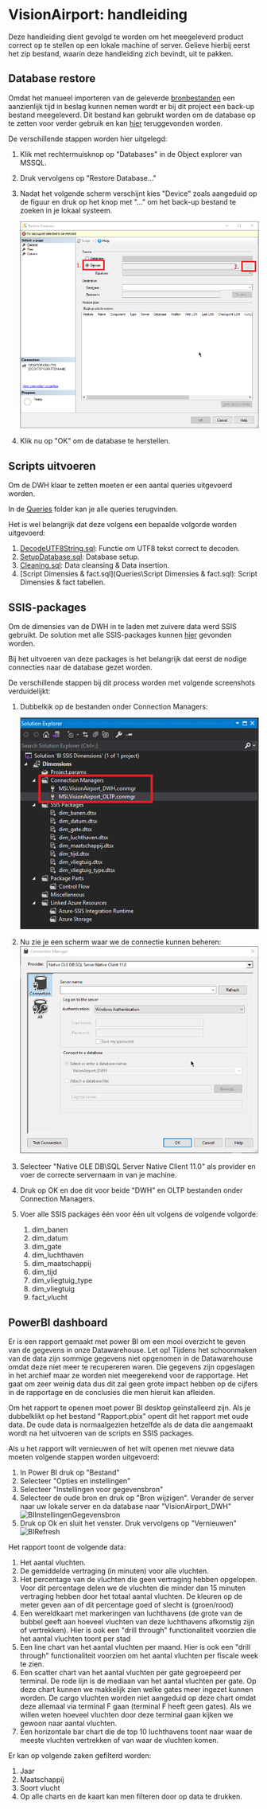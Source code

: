 # VisionAirport: handleiding

Deze handleiding dient gevolgd te worden om het meegeleverd product correct op te stellen op een lokale machine of server. Gelieve hierbij eerst het zip bestand, waarin deze handleiding zich bevindt, uit te pakken.

## Database restore

Omdat het manueel importeren van de geleverde [bronbestanden](./Bronbestanden/) een aanzienlijk tijd in beslag kunnen nemen wordt er bij dit project een back-up bestand meegeleverd. Dit bestand kan gebruikt worden om de database op te zetten voor verder gebruik en kan [hier](./Backups/) teruggevonden worden.

De verschillende stappen worden hier uitgelegd:

1. Klik met rechtermuisknop op "Databases" in de Object explorer van MSSQL.

2. Druk vervolgens op "Restore Database..."

3. Nadat het volgende scherm verschijnt kies "Device" zoals aangeduid op de figuur en druk op het knop met "..." om het back-up bestand te zoeken in je lokaal systeem.

   ![SQLServerRestore](./Media/SQLServerRestore.png)

4. Klik nu op "OK" om de database te herstellen.

## Scripts uitvoeren

Om de DWH klaar te zetten moeten er een aantal queries uitgevoerd worden.

In de [Queries](./Queries) folder kan je alle queries terugvinden.

Het is wel belangrijk dat deze volgens een bepaalde volgorde worden uitgevoerd:

1.  [DecodeUTF8String.sql](Queries\DecodeUTF8String.sql): Functie om UTF8 tekst correct te decoden.
2.  [SetupDatabase.sql](Queries\SetupDatabase.sql): Database setup.
3.  [Cleaning.sql](Queries\Cleaning.sql): Data cleansing & Data insertion.
4.  [Script Dimensies & fact.sql](Queries\Script Dimensies & fact.sql): Script Dimensies & fact tabellen.

## SSIS-packages

Om de dimensies van de DWH in te laden met zuivere data werd SSIS gebruikt. De solution met alle SSIS-packages kunnen [hier](./SSIS) gevonden worden. 

Bij het uitvoeren van deze packages is het belangrijk dat eerst de nodige connecties naar de database gezet worden. 

De verschillende stappen bij dit process worden met volgende screenshots verduidelijkt:

1. Dubbelkik op de bestanden onder Connection Managers:

   ![SSISSolutionExplorer](./Media/SSISSolutionExplorer.png)

2. Nu zie je een scherm waar we de connectie kunnen beheren:![SSISConnectionSetup](./Media/SSISConnectionSetup.png)

3. Selecteer "Native OLE DB\SQL Server Native Client 11.0" als provider en voer de correcte servernaam in van je machine.

4. Druk op OK en doe dit voor beide "DWH" en OLTP bestanden onder Connection Managers.

5. Voer alle SSIS packages één voor één uit volgens de volgende volgorde:

   1. dim_banen
   2. dim_datum
   3. dim_gate
   4. dim_luchthaven
   5. dim_maatschappij
   6. dim_tijd
   7. dim_vliegtuig_type
   8. dim_vliegtuig
   9. fact_vlucht

## PowerBI dashboard

Er is een rapport gemaakt met power BI om een mooi overzicht te geven van de gegevens in onze Datawarehouse. Let op! Tijdens het schoonmaken van de data zijn sommige gegevens niet opgenomen in de Datawarehouse omdat deze niet meer te recupereren waren. Die gegevens zijn opgeslagen in het archief maar ze worden niet meegerekend voor de rapportage. Het gaat om zeer weinig data dus dit zal geen grote impact hebben op de cijfers in de rapportage en de conclusies die men hieruit kan afleiden.

Om het rapport te openen moet power BI desktop geïnstalleerd zijn. Als je dubbelklikt op het bestand "Rapport.pbix" opent dit het rapport met oude data. De oude data is normaalgezien hetzelfde als de data die aangemaakt wordt na het uitvoeren van de scripts en SSIS packages. 

Als u het rapport wilt vernieuwen of het wilt openen met nieuwe data moeten volgende stappen worden uitgevoerd:

1. In Power BI druk op "Bestand"
2. Selecteer "Opties en instellingen"
3. Selecteer "Instellingen voor gegevensbron"
4. Selecteer de oude bron en druk op "Bron wijzigen". Verander de server naar uw lokale server en da database naar "VisionAirport_DWH"
   ![BIInstellingenGegevensbron](./Media/BIWijzigBron.PNG)
5. Druk op Ok en sluit het venster. Druk vervolgens op "Vernieuwen"![BIRefresh](./Media/BIRefresh.PNG)

Het rapport toont de volgende data:

1. Het aantal vluchten.
2. De gemiddelde vertraging (in minuten) voor alle vluchten.
3. Het percentage van de vluchten die geen vertraging hebben opgelopen. Voor dit percentage delen we de vluchten die minder dan 15 minuten vertraging hebben door het totaal aantal vluchten. De kleuren op de meter geven aan of dit percentage goed of slecht is (groen/rood)
4. Een wereldkaart met markeringen van luchthavens (de grote van de bubbel geeft aan hoeveel vluchten van deze luchthavens afkomstig zijn of vertrekken). Hier is ook een "drill through" functionaliteit voorzien die het aantal vluchten toont per stad
5. Een line chart van het aantal vluchten per maand. Hier is ook een "drill through" functionaliteit voorzien om het aantal vluchten per fiscale week te zien.
6. Een scatter chart van het aantal vluchten per gate gegroepeerd per terminal. De rode lijn is de mediaan van het aantal vluchten per gate. Op deze chart kunnen we makkelijk zien welke gates meer ingezet kunnen worden. De cargo vluchten worden niet aangeduid op deze chart omdat deze allemaal via terminal F gaan (terminal F heeft geen gates). Als we willen weten hoeveel vluchten door deze terminal gaan kijken we gewoon naar aantal vluchten.
7. Een horizontale bar chart die de top 10 luchthavens toont naar waar de meeste vluchten vertrekken of van waar de vluchten komen.

Er kan op volgende zaken gefilterd worden:

1. Jaar
2. Maatschappij
3. Soort vlucht
4. Op alle charts en de kaart kan men filteren door op data te drukken.